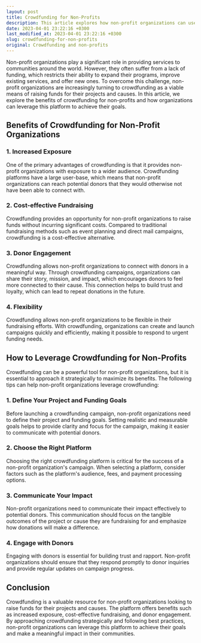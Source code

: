 ```yaml
---
layout: post
title: Crowdfunding for Non-Profits
description: This article explores how non-profit organizations can use crowdfunding as a means of raising funds for their projects and causes.
date: 2023-04-01 23:22:16 +0300
last_modified_at: 2023-04-01 23:22:16 +0300
slug: crowdfunding-for-non-profits
original: Crowdfunding and non-profits
---
```

Non-profit organizations play a significant role in providing services to communities around the world. However, they often suffer from a lack of funding, which restricts their ability to expand their programs, improve existing services, and offer new ones. To overcome this challenge, non-profit organizations are increasingly turning to crowdfunding as a viable means of raising funds for their projects and causes. In this article, we explore the benefits of crowdfunding for non-profits and how organizations can leverage this platform to achieve their goals.

## Benefits of Crowdfunding for Non-Profit Organizations

### 1. Increased Exposure

One of the primary advantages of crowdfunding is that it provides non-profit organizations with exposure to a wider audience. Crowdfunding platforms have a large user-base, which means that non-profit organizations can reach potential donors that they would otherwise not have been able to connect with.

### 2. Cost-effective Fundraising

Crowdfunding provides an opportunity for non-profit organizations to raise funds without incurring significant costs. Compared to traditional fundraising methods such as event planning and direct mail campaigns, crowdfunding is a cost-effective alternative.

### 3. Donor Engagement

Crowdfunding allows non-profit organizations to connect with donors in a meaningful way. Through crowdfunding campaigns, organizations can share their story, mission, and impact, which encourages donors to feel more connected to their cause. This connection helps to build trust and loyalty, which can lead to repeat donations in the future.

### 4. Flexibility

Crowdfunding allows non-profit organizations to be flexible in their fundraising efforts. With crowdfunding, organizations can create and launch campaigns quickly and efficiently, making it possible to respond to urgent funding needs.

## How to Leverage Crowdfunding for Non-Profits

Crowdfunding can be a powerful tool for non-profit organizations, but it is essential to approach it strategically to maximize its benefits. The following tips can help non-profit organizations leverage crowdfunding:

### 1. Define Your Project and Funding Goals

Before launching a crowdfunding campaign, non-profit organizations need to define their project and funding goals. Setting realistic and measurable goals helps to provide clarity and focus for the campaign, making it easier to communicate with potential donors.

### 2. Choose the Right Platform

Choosing the right crowdfunding platform is critical for the success of a non-profit organization's campaign. When selecting a platform, consider factors such as the platform's audience, fees, and payment processing options.

### 3. Communicate Your Impact

Non-profit organizations need to communicate their impact effectively to potential donors. This communication should focus on the tangible outcomes of the project or cause they are fundraising for and emphasize how donations will make a difference.

### 4. Engage with Donors

Engaging with donors is essential for building trust and rapport. Non-profit organizations should ensure that they respond promptly to donor inquiries and provide regular updates on campaign progress.

## Conclusion

Crowdfunding is a valuable resource for non-profit organizations looking to raise funds for their projects and causes. The platform offers benefits such as increased exposure, cost-effective fundraising, and donor engagement. By approaching crowdfunding strategically and following best practices, non-profit organizations can leverage this platform to achieve their goals and make a meaningful impact in their communities.